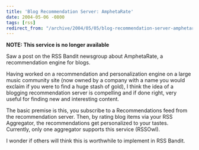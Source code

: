 ```yaml
---
title: 'Blog Recommendation Server: AmphetaRate'
date: 2004-05-06 -0800
tags: [rss]
redirect_from: "/archive/2004/05/05/blog-recommendation-server-amphetarate.aspx/"
---
```


__NOTE: This service is no longer available__

Saw a post on the RSS Bandit newsgroup about AmphetaRate, a recommendation
engine for blogs.

Having worked on a recommendation and personalization engine on a large
music community site (now owned by a company with a name you would
exclaim if you were to find a huge stash of gold), I think the idea of a
blogging recommendation server is compelling and if done right, very
useful for finding new and interesting content.

The basic premise is this, you subscribe to a Recommendations feed from
the recommendation server. Then, by rating blog items via your RSS
Aggregator, the recommendations get personalized to your tastes.
Currently, only one aggregator supports this service (RSSOwl).

I wonder if others will think this is worthwhile to implement in RSS
Bandit.

